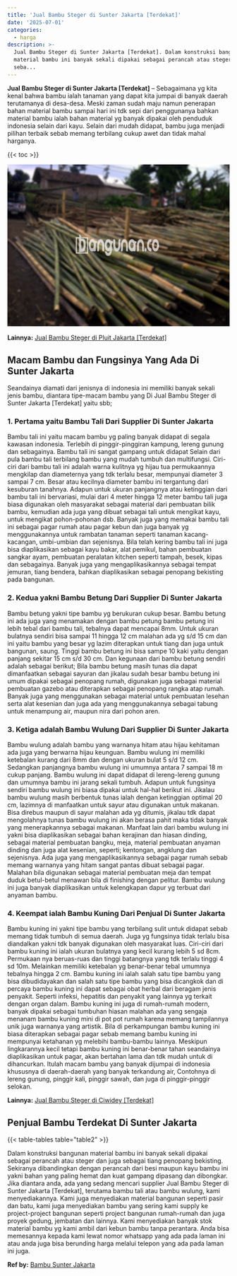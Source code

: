 ```yaml
---
title: 'Jual Bambu Steger di Sunter Jakarta [Terdekat]'
date: '2025-07-01'
categories:
  - harga
description: >-
  Jual Bambu Steger di Sunter Jakarta [Terdekat]. Dalam konstruksi bangunan
  material bambu ini banyak sekali dipakai sebagai perancah atau steger dan juga
  seba...
---
```


**Jual Bambu Steger di Sunter Jakarta \[Terdekat\]** – Sebagaimana yg kita kenal bahwa bambu ialah tanaman yang dapat kita jumpai di banyak daerah terutamanya di desa-desa. Meski zaman sudah maju namun penerapan bahan material bambu sampai hari ini tdk sepi dari penggunanya bahkan material bambu ialah bahan material yg banyak dipakai oleh penduduk indonesia selain dari kayu. Selain dari mudah didapat, bambu juga menjadi pilihan terbaik sebab memang terbilang cukup awet dan tidak mahal harganya.

{{< toc >}}

![Jual Bambu Steger di Sunter Jakarta [Terdekat]](/images/jual-bambu-tali-06.png)

**Lainnya:** [Jual Bambu Steger di Pluit Jakarta \[Terdekat\]](https://bambu.bangunan.co/jual-bambu-steger-di-pluit-jakarta-terdekat/)

## Macam Bambu dan Fungsinya Yang Ada Di Sunter Jakarta

Seandainya diamati dari jenisnya di indonesia ini memiliki banyak sekali jenis bambu, diantara tipe-macam bambu yang Di Jual Bambu Steger di Sunter Jakarta \[Terdekat\] yaitu sbb;

### 1\. Pertama yaitu Bambu Tali Dari Supplier Di Sunter Jakarta

Bambu tali ini yaitu macam bambu yg paling banyak didapat di segala kawasan indonesia. Terlebih di pinggir-pinggiran kampung, lereng gunung dan sebagainya. Bambu tali ini sangat gampang untuk didapat Selain dari pula bambu tali terbilang bambu yang mudah tumbuh dan multifungsi. Ciri-ciri dari bambu tali ini adalah warna kulitnya yg hijau tua permukaannya mengkilap dan diameternya yang tdk terlalu besar, mempunyai diameter 3 sampai 7 cm. Besar atau kecilnya diameter bambu ini tergantung dari kesuburan tanahnya. Adapun untuk ukuran panjangnya atau ketinggian dari bambu tali ini bervariasi, mulai dari 4 meter hingga 12 meter bambu tali juga biasa digunakan oleh masyarakat sebagai material dari pembuatan bilik bambu, kemudian ada juga yang dibuat sebagai tali untuk mengikat kayu, untuk mengikat pohon-pohonan dsb. Banyak juga yang memakai bambu tali ini sebagai pagar rumah atau pagar kebun dan juga banyak yg menggunakannya untuk rambatan tanaman seperti tanaman kacang-kacangan, umbi-umbian dan sejenisnya. Bila telah kering bambu tali ini juga bisa diaplikasikan sebagai kayu bakar, alat pemikul, bahan pembuatan sangkar ayam, pembuatan peralatan kitchen seperti tampah, besek, kipas dan sebagainya. Banyak juga yang mengaplikasikannya sebagai tempat jemuran, tiang bendera, bahkan diaplikasikan sebagai penopang bekisting pada bangunan.

### 2\. Kedua yakni Bambu Betung Dari Supplier Di Sunter Jakarta

Bambu betung yakni tipe bambu yg berukuran cukup besar. Bambu betung ini ada juga yang menamakan dengan bambu petung bambu petung ini lebih tebal dari bambu tali, tebalnya dapat mencapai 8mm. Untuk ukuran bulatnya sendiri bisa sampai 11 hingga 12 cm malahan ada yg s/d 15 cm dan ini yaitu bambu yang besar yg lazim diterapkan untuk tiang dan juga untuk bangunan, saung. Tinggi bambu betung ini bisa sampe 10 kaki yaitu dengan panjang sekitar 15 cm s/d 30 cm. Dan kegunaan dari bambu betung sendiri adalah sebagai berikut; Bila bambu betung masih tunas dia dapat dimanfaatkan sebagai sayuran dan jikalau sudah besar bambu betung ini umum dipakai sebagai penopang rumah, digunakan juga sebagai material pembuatan gazebo atau diterapkan sebagai penopang rangka atap rumah. Banyak juga yang menggunakan sebagai material untuk pembuatan lesehan serta alat kesenian dan juga ada yang menggunakannya sebagai tabung untuk menampung air, maupun nira dari pohon aren.

### 3\. Ketiga adalah Bambu Wulung Dari Supplier Di Sunter Jakarta

Bambu wulung adalah bambu yang warnanya hitam atau hijau kehitaman ada juga yang berwarna hijau keunguan. Bambu wulung ini memiliki ketebalan kurang dari 8mm dan dengan ukuran bulat 5 s/d 12 cm. Sedangkan panjangnya bambu wulung ini umumnya antara 7 sampai 18 m cukup panjang. Bambu wulung ini dapat didapat di lereng-lereng gunung dan umumnya bambu ini jarang sekali tumbuh. Adapun untuk fungsinya sendiri bambu wulung ini biasa dipakai untuk hal-hal berikut ini. Jikalau bambu wulung masih berbentuk tunas ialah dengan ketinggian optimal 20 cm, lazimnya di manfaatkan untuk sayur atau digunakan untuk makanan. Bisa direbus maupun di sayur malahan ada yg ditumis, jikalau tdk dapat mengolahnya tunas bambu wulung ini akan berasa pahit maka tidak banyak yang menerapkannya sebagai makanan. Manfaat lain dari bambu wulung ini yakni bisa diaplikasikan sebagai bahan kerajinan dan hiasan dinding, sebagai material pembuatan bangku, meja, material pembuatan anyaman dinding dan juga alat kesenian, seperti; kentongan, angklung dan sejenisnya. Ada juga yang mengaplikasikannya sebagai pagar rumah sebab memang warnanya yang hitam sangat pantas dibuat sebagai pagar. Malahan bila digunakan sebagai material pembuatan meja dan tempat duduk betul-betul menawan bila di finishing dengan pelitur. Bambu wulung ini juga banyak diaplikasikan untuk kelengkapan dapur yg terbuat dari anyaman bambu.

### 4\. Keempat ialah Bambu Kuning Dari Penjual Di Sunter Jakarta

Bambu kuning ini yakni tipe bambu yang terbilang sulit untuk didapat sebab memang tidak tumbuh di semua daerah. Juga yg fungsinya tidak terlalu bisa diandalkan yakni tdk banyak digunakan oleh masyarakat luas. Ciri-ciri dari bambu kuning ini ialah ukuran bulatnya yang kecil kurang lebih 5 sd 8cm. Permukaan nya beruas-ruas dan tinggi batangnya yang tdk terlalu tinggi 4 sd 10m. Melainkan memiliki ketebalan yg benar-benar tebal umumnya tebalnya hingga 2 cm. Bambu kuning ini ialah salah satu tipe bambu yang bisa dibudidayakan dan salah satu tipe bambu yang bisa dicangkok dan di percaya bambu kuning ini dapat sebagai obat herbal dari beragam jenis penyakit. Seperti infeksi, hepatitis dan penyakit yang lainnya yg terkait dengan organ dalam. Bambu kuning ini juga di rumah-rumah modern, banyak dipakai sebagai tumbuhan hiasan malahan ada yang sengaja menanam bambu kuning mini di pot pot rumah karena memang tampilannya unik juga warnanya yang artistik. Bila di perkampungan bambu kuning ini biasa diterapkan sebagai pagar sebab memang bambu kuning ini mempunyai ketahanan yg melebihi bambu-bambu lainnya. Meskipun lingkarannya kecil tetapi bambu kuning ini benar-benar tahan seandainya diaplikasikan untuk pagar, akan bertahan lama dan tdk mudah untuk di dihancurkan. Itulah macam bambu yang banyak dijumpai di indonesia khususnya di daerah-daerah yang banyak terkandung air, Contohnya di lereng gunung, pinggir kali, pinggir sawah, dan juga di pinggir-pinggir selokan.

**Lainnya:** [Jual Bambu Steger di Ciwidey \[Terdekat\]](https://bambu.bangunan.co/jual-bambu-steger-di-ciwidey-terdekat/)

## Penjual Bambu Terdekat Di Sunter Jakarta

{{< table-tables table="table2" >}}

Dalam konstruksi bangunan material bambu ini banyak sekali dipakai sebagai perancah atau steger dan juga sebagai tiang penopang bekisting. Sekiranya dibandingkan dengan perancah dari besi maupun kayu bambu ini yakni bahan yang paling hemat dan kuat gampang dipasang dan dibongkar. Jika diantara anda, ada yang sedang mencari supplier Jual Bambu Steger di Sunter Jakarta \[Terdekat\], terutama bambu tali atau bambu wulung, kami menyediakannya. Kami juga menyediakan material bangunan seperti pasir dan batu, kami juga menyediakan bambu yang sering kami supply ke project-project bangunan seperti project bangunan rumah-rumah dan juga proyek gedung, jembatan dan lainnya. Kami menyediakan banyak stok material bambu yg kami ambil dari kebun bambu tanpa perantara. Anda bisa memesannya kepada kami lewat nomor whatsapp yang ada pada laman ini atau anda juga bisa berunding harga melalui telepon yang ada pada laman ini juga.

**Ref by:** [Bambu Sunter Jakarta](https://id.wikipedia.org/wiki/Bambu)
